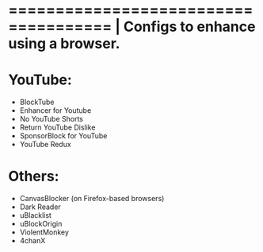 =====================================
| Configs to enhance using a browser.
=====================================

YouTube:
=======
- BlockTube
- Enhancer for Youtube
- No YouTube Shorts
- Return YouTube Dislike
- SponsorBlock for YouTube
- YouTube Redux

Others:
======
- CanvasBlocker  (on Firefox-based browsers)
- Dark Reader
- uBlacklist
- uBlockOrigin
- ViolentMonkey
- 4chanX
